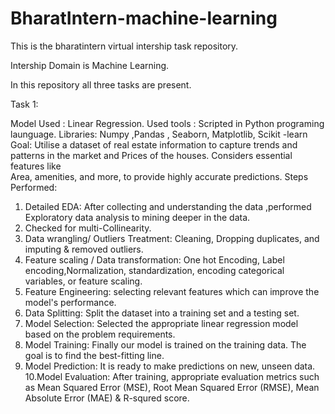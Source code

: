# BharatIntern-machine-learning
This is the bharatintern virtual intership task repository.

Intership Domain is Machine Learning.


In this repository all three tasks are present. 

Task 1:

Model Used : Linear Regression.
Used tools : Scripted in Python programing launguage.
Libraries:   Numpy ,Pandas , Seaborn, Matplotlib, Scikit -learn
Goal:        Utilise a dataset of real estate information to capture trends and patterns in the market and Prices of the houses. Considers essential features like   
             Area, amenities, and more, to provide highly accurate predictions.
Steps Performed:
1. Detailed EDA: After collecting and understanding the data ,performed Exploratory data analysis to mining deeper in the data.
2. Checked for multi-Collinearity.
3. Data wrangling/ Outliers Treatment: Cleaning, Dropping duplicates, and imputing & removed outliers.
4. Feature scaling / Data transformation: One hot Encoding, Label encoding,Normalization, standardization, encoding categorical variables, or feature scaling.
5. Feature Engineering: selecting relevant features which can improve the model's performance.
6. Data Splitting: Split the dataset into a training set and a testing set.
7. Model Selection: Selected the appropriate linear regression model based on the problem requirements.
8. Model Training: Finally our model is trained on the training data. The goal is to find the best-fitting line.
9. Model Prediction: It is ready to make predictions on new, unseen data.
10.Model Evaluation: After training, appropriate evaluation metrics such as Mean Squared Error (MSE), Root Mean Squared Error (RMSE), Mean Absolute Error (MAE) & R-squred score.

